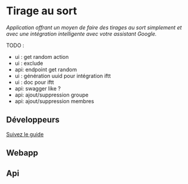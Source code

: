 # Tirage au sort

_Application offrant un moyen de faire des tirages au sort simplement et avec une intégration intelligente avec votre assistant Google._

TODO :

- ui : get random action
- ui : exclude
- api: endpoint get random
- ui : génération uuid pour intégration iftt
- ui : doc pour iftt
- api: swagger like ?
- api: ajout/suppression groupe
- api: ajout/suppression membres

## Développeurs

[Suivez le guide](howto-dev.md)

## Webapp

## Api
